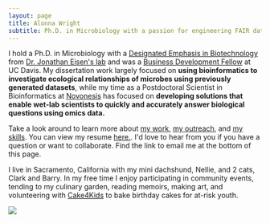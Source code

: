 ```yaml
---
layout: page
title: Alonna Wright
subtitle: Ph.D. in Microbiology with a passion for engineering FAIR data solutions
---
```


I hold a Ph.D. in Microbiology with a [Designated Emphasis in Biotechnology](https://biotech.ucdavis.edu/DEB_Program) from [Dr. Jonathan Eisen's lab](https://phylogenomics.me/) and was a [Business Development Fellow](https://innovate.ucdavis.edu/business-development-fellowship-program) at UC Davis. My dissertation work largely focused on **using bioinformatics to investigate ecological relationships of microbes using previously generated datasets**, while my time as a Postdoctoral Scientist in Bioinformatics at [Novonesis](https://www.novonesis.com/en) has focused on **developing solutions that enable wet-lab scientists to quickly and accurately answer biological questions using omics data.** 

Take a look around to learn more about [my work](https://alonnawright.github.io/researchprojects/), [my outreach](https://alonnawright.github.io/outreach/), and [my skills](https://alonnawright.github.io/skills/). You can view my resume [here.](https://drive.google.com/file/d/1YDjtusRzyZuxGtNAaEWBpc9jZmv9XNX9/view?usp=drivesdk). I'd love to hear from you if you have a question or want to collaborate. Find the link to email me at the bottom of this page. 

I live in Sacramento, California with my mini dachshund, Nellie, and 2 cats, Clark and Barry.  In my free time I enjoy participating in community events, tending to my culinary garden, reading memoirs, making art, and volunteering with [Cake4Kids](https://www.cake4kids.org/) to bake birthday cakes for at-risk youth. 

![](/assets/img/74B06187_Original.jpeg)



